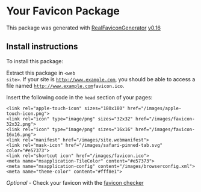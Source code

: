 # Your Favicon Package

This package was generated with [RealFaviconGenerator](https://realfavicongenerator.net/) [v0.16](https://realfavicongenerator.net/change_log#v0.16)

## Install instructions

To install this package:

Extract this package in <code>&lt;web site&gt;<?php echo /images/ ?></code>. If your site is <code>http://www.example.com</code>, you should be able to access a file named <code>http://www.example.com<?php echo /images/ ?>favicon.ico</code>.

Insert the following code in the `head` section of your pages:

    <link rel="apple-touch-icon" sizes="180x180" href="/images/apple-touch-icon.png">
    <link rel="icon" type="image/png" sizes="32x32" href="/images/favicon-32x32.png">
    <link rel="icon" type="image/png" sizes="16x16" href="/images/favicon-16x16.png">
    <link rel="manifest" href="/images/site.webmanifest">
    <link rel="mask-icon" href="/images/safari-pinned-tab.svg" color="#e57373">
    <link rel="shortcut icon" href="/images/favicon.ico">
    <meta name="msapplication-TileColor" content="#e57373">
    <meta name="msapplication-config" content="/images/browserconfig.xml">
    <meta name="theme-color" content="#fff8e1">

*Optional* - Check your favicon with the [favicon checker](https://realfavicongenerator.net/favicon_checker)